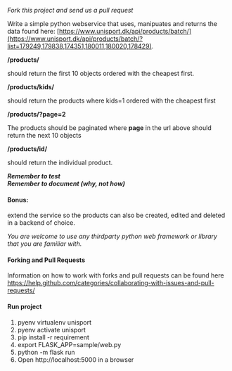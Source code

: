 _Fork this project and send us a pull request_

Write a simple python webservice that uses, manipuates and returns the data found here: [https://www.unisport.dk/api/products/batch/](https://www.unisport.dk/api/products/batch/?list=179249,179838,174351,180011,180020,178429).


**/products/**  


should return the first 10 objects ordered with the cheapest first.
 
**/products/kids/**
 
should return the products where kids=1 ordered with the cheapest first

**/products/?page=2**
 
 The products should be paginated where **page** in the url above should return the next 10 objects  

 **/products/id/**
 
should return the individual product.


 
**_Remember to test_**   
**_Remember to document (why, not how)_**

#### Bonus:
 extend the service so the products can also be created, edited and deleted in a backend of choice.


_You are welcome to use any thirdparty python web framework or library that you are familiar with._  

#### Forking and Pull Requests
Information on how to work with forks and pull requests can be found here https://help.github.com/categories/collaborating-with-issues-and-pull-requests/


#### Run project
 1. pyenv virtualenv unisport
 2. pyenv activate unisport
 3. pip install -r requirement
 4. export FLASK_APP=sample/web.py
 5. python -m flask run
 6. Open http://localhost:5000 in a browser